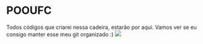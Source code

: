 # POOUFC
Todos códigos que criarei nessa cadeira, estarão por aqui. Vamos ver se eu consigo manter esse meu git organizado :)
<img src="https://img.shields.io/static/v1?label=YURILIMA&message=ESTUDANTE&color=1E90FF&style=for-the-badge&logo=ghost"/>
